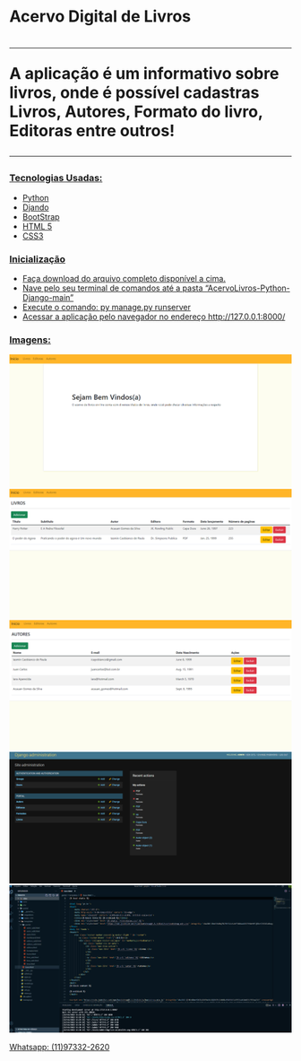 <h1>Acervo Digital de Livros<h1>


<hr>
<p>A aplicação é um informativo sobre livros, onde é possível cadastras Livros, Autores, Formato do livro, Editoras entre outros!</p>
<hr>

<h3><u>Tecnologias Usadas:</h3>
<ul>
    <li>Python</li>
    <li>Djando</li>
    <li>BootStrap</li>
    <li>HTML 5</li>
    <li>CSS3</li>
</ul>

<h3>Inicialização</h3>
    <ul>
        <li>Faça download do arquivo completo disponível a cima.</li>
        <li>Nave pelo seu terminal de comandos até a pasta “AcervoLivros-Python-Django-main”</li>
        <li>Execute o comando: py manage.py runserver</li>
        <li>Acessar a aplicação pelo navegador no endereço http://127.0.0.1:8000/</li>
    </ul>

<h3>Imagens:</h3>
<p>
    <img src="https://github.com/acauangs/img-aplications/blob/main/home-livros.png" alt="home">
    <img src="https://github.com/acauangs/img-aplications/blob/main/livros.png" alt="livros">
    <img src="https://github.com/acauangs/img-aplications/blob/main/autores.png" alt="autores">
    <img src="https://github.com/acauangs/img-aplications/blob/main/admin.png" alt="admin">
    <img src="https://github.com/acauangs/img-aplications/blob/main/vscode.png" alt="vscode">
</p>

<p>Whatsapp: (11)97332-2620</p>
